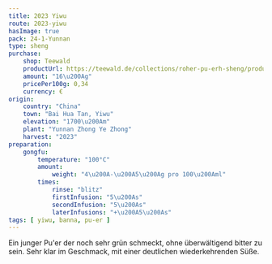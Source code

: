 ```yaml
---
title: 2023 Yiwu
route: 2023-yiwu
hasImage: true 
pack: 24-1-Yunnan
type: sheng
purchase:
    shop: Teewald
    productUrl: https://teewald.de/collections/roher-pu-erh-sheng/products/2023-bai-hua-tan-sheng-pu-erh?variant=44677083726088
    amount: "16\u200Ag"
    pricePer100g: 0,34
    currency: €
origin:
    country: "China"
    town: "Bai Hua Tan, Yiwu"
    elevation: "1700\u200Am"
    plant: "Yunnan Zhong Ye Zhong"
    harvest: "2023"
preparation:
    gongfu:
        temperature: "100°C"
        amount:
            weight: "4\u200A-\u200A5\u200Ag pro 100\u200Aml"
        times:
            rinse: "blitz"
            firstInfusion: "5\u200As"
            secondInfusion: "5\u200As"
            laterInfusions: "+\u200A5\u200As"
tags: [ yiwu, banna, pu-er ]
---
```

Ein junger Pu'er der noch sehr grün schmeckt, ohne überwältigend bitter zu sein. Sehr klar im Geschmack, mit einer deutlichen wiederkehrenden Süße. 
